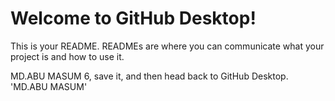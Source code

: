 # Welcome to GitHub Desktop!

This is your README. READMEs are where you can communicate what your project is and how to use it.

MD.ABU MASUM 6, save it, and then head back to GitHub Desktop.
'MD.ABU MASUM'
